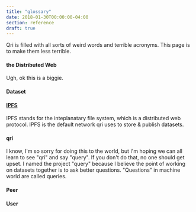 ```yaml
---
title: "glossary"
date: 2018-01-30T00:00:00-04:00
section: reference
draft: true
---
```


Qri is filled with all sorts of weird words and terrible acronyms. This page is to make them less terrible.

#### the Distributed Web
Ugh, ok this is a biggie. 

#### Dataset

#### [IPFS](https://ipfs.io)
IPFS stands for the inteplanatary file system, which is a distributed web protocol. IPFS is the default network qri uses to store & publish datasets.

#### qri
I know, I'm so sorry for doing this to the world, but I'm hoping we can all learn to see "qri" and say "query". If you don't do that, no one should get upset. I named the project "query" because I believe the point of working on datasets together is to ask better questions. "Questions" in machine world are called queries.

#### Peer

#### User


<!-- * Profile - 
* Peer -
* Node - an active process in a distributed network with a peerId
* Repo - 
* File System -
* Dataset - 
* DAG - 
* Link -
* Path - 
* Block - -->
